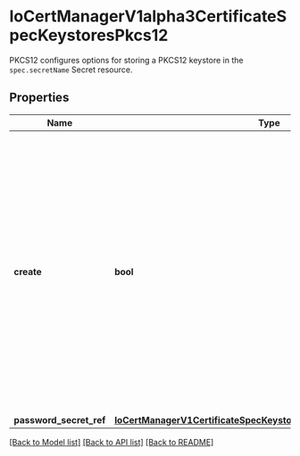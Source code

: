 # IoCertManagerV1alpha3CertificateSpecKeystoresPkcs12

PKCS12 configures options for storing a PKCS12 keystore in the `spec.secretName` Secret resource.
## Properties
Name | Type | Description | Notes
------------ | ------------- | ------------- | -------------
**create** | **bool** | Create enables PKCS12 keystore creation for the Certificate. If true, a file named &#x60;keystore.p12&#x60; will be created in the target Secret resource, encrypted using the password stored in &#x60;passwordSecretRef&#x60;. The keystore file will only be updated upon re-issuance. A file named &#x60;truststore.p12&#x60; will also be created in the target Secret resource, encrypted using the password stored in &#x60;passwordSecretRef&#x60; containing the issuing Certificate Authority. | 
**password_secret_ref** | [**IoCertManagerV1CertificateSpecKeystoresPkcs12PasswordSecretRef**](IoCertManagerV1CertificateSpecKeystoresPkcs12PasswordSecretRef.md) |  | 

[[Back to Model list]](../README.md#documentation-for-models) [[Back to API list]](../README.md#documentation-for-api-endpoints) [[Back to README]](../README.md)


